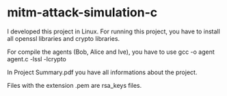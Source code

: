 # mitm-attack-simulation-c
I developed this project in Linux. For running this project, you have to install all openssl libraries and crypto libraries.

For compile the agents (Bob, Alice and Ive), you have to use gcc -o agent agent.c -lssl -lcrypto

In Project Summary.pdf you have all informations about the project.

Files with the extension .pem are rsa_keys files.

